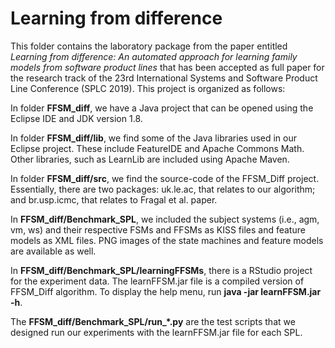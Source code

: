 # Learning from difference

This folder contains the laboratory package from the paper entitled 
*Learning from difference: An automated approach for learning family models from software product lines* that
has been accepted as full paper for the research track of the 23rd International Systems and Software Product Line Conference (SPLC 2019).
This project is organized as follows:

In folder **FFSM_diff**, we have a Java project that can be opened using the Eclipse IDE and JDK version 1.8.

In folder **FFSM_diff/lib**, we find some of the Java libraries used in our Eclipse project. 
These include FeatureIDE and Apache Commons Math.
Other libraries, such as LearnLib are included using Apache Maven.

In folder **FFSM_diff/src**, we find the source-code of the FFSM_Diff project.
Essentially, there are two packages: 
uk.le.ac, that relates to our algorithm; and 
br.usp.icmc, that relates to Fragal et al. paper.

In **FFSM_diff/Benchmark_SPL**, 
we included the subject systems (i.e., agm, vm, ws) and their respective 
FSMs and FFSMs as KISS files and feature models as XML files.
PNG images of the state machines and feature models are available as well.

In **FFSM_diff/Benchmark_SPL/learningFFSMs**, there is a RStudio project for the experiment data.
The learnFFSM.jar file is a compiled version of FFSM_Diff algorithm. 
To display the help menu, run **java -jar learnFFSM.jar -h**.

The **FFSM_diff/Benchmark_SPL/run_*.py** are the test scripts that we designed 
run our experiments with the learnFFSM.jar file for each SPL. 

